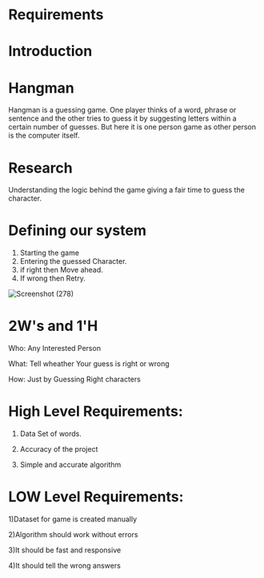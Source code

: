 # Requirements
# Introduction

# Hangman 
Hangman is a guessing game. One player thinks of a word, phrase or sentence and the other tries to guess it by suggesting letters within a certain number of guesses.
But here it is one person game as other person is the computer itself.
# Research 
Understanding the logic behind the game giving a fair time to guess the character.
# Defining our system
1) Starting the game 
2) Entering the guessed Character.
3) if right then Move ahead.
4) If wrong then Retry.


 ![Screenshot (278)](https://user-images.githubusercontent.com/45102235/114872122-9ff4f780-9e17-11eb-9807-6a94d0611881.png)



# 2W's and 1'H

Who:
Any Interested Person

What:
Tell wheather Your guess is right or wrong

How:
Just by Guessing Right characters

# High Level Requirements:
1) Data Set of words.

2) Accuracy of the project

3) Simple and accurate algorithm


# LOW Level Requirements:

1)Dataset for game is created manually

2)Algorithm should work without errors

3)It should be fast and responsive

4)It should tell the wrong answers


